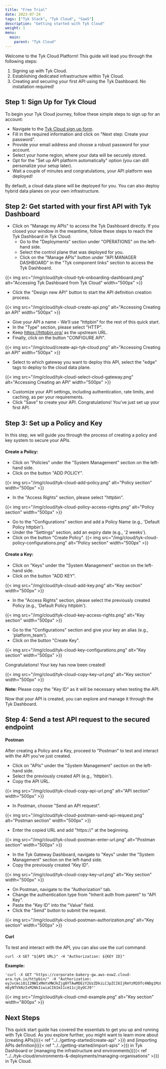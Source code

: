 ```yaml
---
title: "Free Trial"
date: 2023-07-24
tags: ["Tyk Stack", "Tyk Cloud", "SaaS"]
description: "Getting started with Tyk Cloud"
weight: 1
menu:
  main:
    parent: "Tyk Cloud"
---
```


Welcome to the Tyk Cloud Platform!
This guide will lead you through the following steps:

1. Signing up with Tyk Cloud.
2. Establishing dedicated infrastructure within Tyk Cloud.
3. Creating and securing your first API using the Tyk Dashboard.
   No installation required!

## Step 1: Sign Up for Tyk Cloud

To begin your Tyk Cloud journey, follow these simple steps to sign up for an account:

- Navigate to the [Tyk Cloud sign up form](https://tyk.io/sign-up/#cloud).
- Fill in the required information and click on "Next step: Create your password".
- Provide your email address and choose a robust password for your account.
- Select your home region, where your data will be securely stored.
- Opt for the "Set up API platform automatically" option (you can still personalize your setup later).
- Wait a couple of minutes and congratulations, your API platform was deployed!

By default, a cloud data plane will be deployed for you. You can also deploy hybrid data planes on your own infrastructure.

## Step 2: Get started with your first API with Tyk Dashboard

- Click on "Manage my APIs" to access the Tyk Dashboard directly. If you closed your window in the meantime, follow these steps to reach the Tyk Dashboard in Tyk Cloud:
  - Go to the "Deployments" section under "OPERATIONS" on the left-hand side.
  - Select the control plane that was deployed for you.
  - Click on the "Manage APIs" button under "API MANAGER DASHBOARD" in the "Tyk component links" section to access the Tyk Dashboard.

{{< img src="/img/cloud/tyk-cloud-tyk-onboarding-dashboard.png" alt="Accessing Tyk Dashboard from Tyk Cloud" width="500px" >}}

- Click the "Design new API" button to start the API definition creation process.

{{< img src="/img/cloud/tyk-cloud-create-api.png" alt="Accessing Creating an API" width="500px" >}}

- Give your API a name - We’ll use “httpbin” for the rest of this quick start.
- In the "Type" section, please select "HTTP".
- Keep https://httpbin.org/ as the upstream URL.
- Finally, click on the button "CONFIGURE API".

{{< img src="/img/cloud/create-api-tyk-cloud.png" alt="Accessing Creating an API" width="500px" >}}

- Select to which gateway you want to deploy this API, select the "edge" tags to deploy to the cloud data plane.

{{< img src="/img/cloud/tyk-cloud-select-cloud-gateway.png" alt="Accessing Creating an API" width="500px" >}}

- Customize your API settings, including authentication, rate limits, and caching, as per your requirements.
- Click "Save" to create your API. Congratulations! You've just set up your first API.

## Step 3: Set up a Policy and Key

In this step, we will guide you through the process of creating a policy and key system to secure your APIs.

#### Create a Policy:

- Click on "Policies" under the "System Management" section on the left-hand side.
- Click on the button "ADD POLICY".

{{< img src="/img/cloud/tyk-cloud-add-policy.png" alt="Policy section" width="500px" >}}

- In the "Access Rights" section, please select "httpbin".

{{< img src="/img/cloud/tyk-cloud-policy-access-rights.png" alt="Policy section" width="500px" >}}

- Go to the "Configurations" section and add a Policy Name (e.g., 'Default Policy httpbin').
- Under the "Settings" section, add an expiry date (e.g., '2 weeks').
- Click on the button "Create Policy".
  {{< img src="/img/cloud/tyk-cloud-policy-configurations.png" alt="Policy section" width="500px" >}}

#### Create a Key:

- Click on "Keys" under the "System Management" section on the left-hand side.
- Click on the button "ADD KEY".

{{< img src="/img/cloud/tyk-cloud-add-key.png" alt="Key section" width="500px" >}}

- In the "Access Rights" section, please select the previously created Policy (e.g., 'Default Policy httpbin').

{{< img src="/img/cloud/tyk-cloud-key-access-rights.png" alt="Key section" width="500px" >}}

- Go to the "Configurations" section and give your key an alias (e.g., 'platform_team').
- Click on the button "Create Key".

{{< img src="/img/cloud/tyk-cloud-key-configurations.png" alt="Key section" width="500px" >}}

Congratulations! Your key has now been created!

{{< img src="/img/cloud/tyk-cloud-copy-key-url.png" alt="Key section" width="500px" >}}

<b>Note:</b> Please copy the "Key ID" as it will be necessary when testing the API.

Now that your API is created, you can explore and manage it through the Tyk Dashboard.

## Step 4: Send a test API request to the secured endpoint

#### Postman

After creating a Policy and a Key, proceed to "Postman" to test and interact with the API you've just created.

- Click on "APIs" under the "System Management" section on the left-hand side.
- Select the previously created API (e.g., 'httpbin').
- Copy the API URL.

{{< img src="/img/cloud/tyk-cloud-copy-api-url.png" alt="API section" width="500px" >}}

- In Postman, choose "Send an API request".

{{< img src="/img/cloud/tyk-cloud-postman-send-api-request.png" alt="Postman section" width="500px" >}}

- Enter the copied URL and add "https://" at the beginning.

{{< img src="/img/cloud/tyk-cloud-postman-enter-url.png" alt="Postman section" width="500px" >}}

- In the Tyk Gateway Dashboard, navigate to "Keys" under the "System Management" section on the left-hand side.
- Copy the previously created "Key ID".

{{< img src="/img/cloud/tyk-cloud-copy-key-url.png" alt="Key section" width="500px" >}}

- On Postman, navigate to the "Authorization" tab.
- Change the authentication type from "Inherit auth from parent" to "API Key".
- Paste the "Key ID" into the "Value" field.
- Click the "Send" button to submit the request.

{{< img src="/img/cloud/tyk-cloud-postman-authorization.png" alt="Key section" width="500px" >}}

#### Curl

To test and interact with the API, you can also use the curl command:

```
curl -X GET "${API URL}" -H "Authorization: ${KEY ID}"
```

**Example:**

```
'curl -X GET "https://corporate-bakery-gw.aws-euw2.cloud-ara.tyk.io/httpbin/" -H "Authorization: eyJvcmciOiI2NWIxMmYxMWJkZjg0YTAwMDEzY2UzZDkiLCJpZCI6IjRmYzM2OTc4NDg1MzQ3NzRiMDhhZ
mEyNTVkNzIxM2NkIiwiaCI6Im11cm11cjEyOCJ9"'
```

{{< img src="/img/cloud/tyk-cloud-cmd-example.png" alt="Key section" width="800px" >}}

## Next Steps

This quick start guide has covered the essentials to get you up and running with Tyk Cloud. As you explore further, you might want to learn more about [creating APIs]({{< ref "../../getting-started/create-api" >}}) and [importing APIs definition]({{< ref "../../getting-started/import-apis" >}}) in Tyk Dashboard or [managing the infrastructure and environments]({{< ref "../../tyk-cloud/environments-&-deployments/managing-organisations" >}}) in Tyk Cloud.
